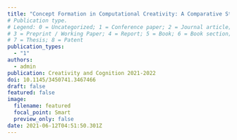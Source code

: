 ```yaml
---
title: "Concept Formation in Computational Creativity: A Comparative Study of Algorithmic Approaches"
# Publication type.
# Legend: 0 = Uncategorized; 1 = Conference paper; 2 = Journal article;
# 3 = Preprint / Working Paper; 4 = Report; 5 = Book; 6 = Book section;
# 7 = Thesis; 8 = Patent
publication_types:
  - "1"
authors:
  - admin
publication: Creativity and Cognition 2021-2022
doi: 10.1145/3450741.3467466
draft: false
featured: false
image:
  filename: featured
  focal_point: Smart
  preview_only: false
date: 2021-06-12T04:51:50.301Z
---
```

